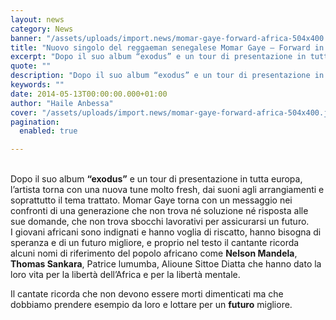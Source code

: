 ```yaml
---
layout: news
category: News
banner: "/assets/uploads/import.news/momar-gaye-forward-africa-504x400.jpg"
title: "Nuovo singolo del reggaeman senegalese Momar Gaye – Forward in Africa"
excerpt: "Dopo il suo album “exodus” e un tour di presentazione in tutta europa, l’artista torna con una nuova tune molto fresh, dai suoni agli arrangiamenti e soprattutto il tema trattato. Momar Gaye torna con un messaggio nei confronti di una generazione che non trova né soluzione né risposta alle sue domande, che non trova sbocchi [&hellip"
quote: ""
description: "Dopo il suo album “exodus” e un tour di presentazione in tutta europa, l’artista torna con una nuova tune molto fresh, dai suoni agli arrangiamenti e soprattutto il tema trattato. Momar Gaye torna con un messaggio nei confronti di una generazione che non trova né soluzione né risposta alle sue domande, che non trova sbocchi [&hellip"
keywords: ""
date: 2014-05-13T00:00:00.000+01:00
author: "Haile Anbessa"
cover: "/assets/uploads/import.news/momar-gaye-forward-africa-504x400.jpg"
pagination:
  enabled: true

---
```


[](https://hotmc.com/wp-content/uploads/2014/05/momar-gaye-forward-africa-504x400.jpg)  
Dopo il suo album **“exodus”** e un tour di presentazione in tutta europa, l’artista torna con una nuova tune molto fresh, dai suoni agli arrangiamenti e soprattutto il tema trattato. Momar Gaye torna con un messaggio nei confronti di una generazione che non trova né soluzione né risposta alle sue domande, che non trova sbocchi lavorativi per assicurarsi un futuro.  
I giovani africani sono indignati e hanno voglia di riscatto, hanno bisogna di speranza e di un futuro migliore, e proprio nel testo il cantante ricorda alcuni nomi di riferimento del popolo africano come **Nelson Mandela**, **Thomas Sankara**, Patrice lumumba, Alioune Sittoe Diatta che hanno dato la loro vita per la libertà dell’Africa e per la libertà mentale.

Il cantate ricorda che non devono essere morti dimenticati ma che dobbiamo prendere esempio da loro e lottare per un **futuro** migliore.